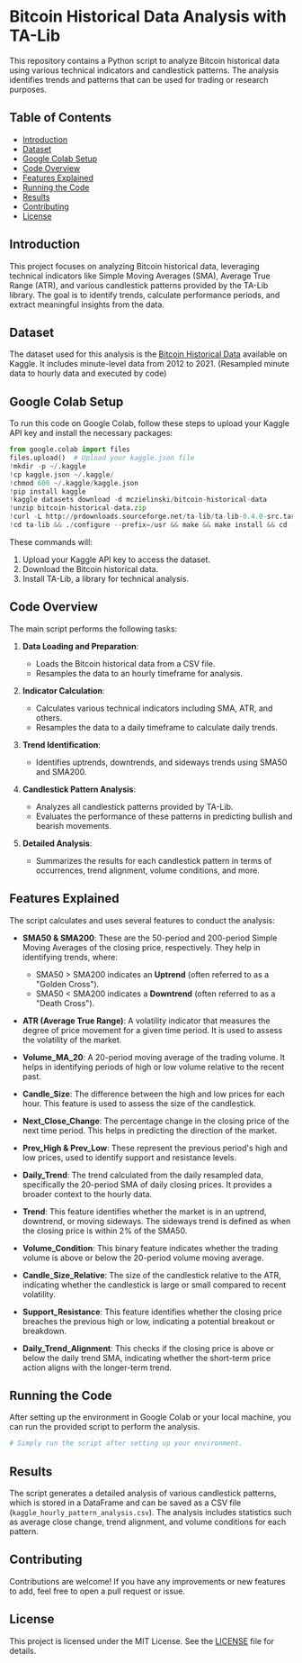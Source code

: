 # Bitcoin Historical Data Analysis with TA-Lib

This repository contains a Python script to analyze Bitcoin historical data using various technical indicators and candlestick patterns. The analysis identifies trends and patterns that can be used for trading or research purposes.

## Table of Contents

- [Introduction](#introduction)
- [Dataset](#dataset)
- [Google Colab Setup](#google-colab-setup)
- [Code Overview](#code-overview)
- [Features Explained](#features-explained)
- [Running the Code](#running-the-code)
- [Results](#results)
- [Contributing](#contributing)
- [License](#license)

## Introduction

This project focuses on analyzing Bitcoin historical data, leveraging technical indicators like Simple Moving Averages (SMA), Average True Range (ATR), and various candlestick patterns provided by the TA-Lib library. The goal is to identify trends, calculate performance periods, and extract meaningful insights from the data.

## Dataset

The dataset used for this analysis is the [Bitcoin Historical Data](https://www.kaggle.com/datasets/mczielinski/bitcoin-historical-data) available on Kaggle. It includes minute-level data from 2012 to 2021. (Resampled minute data to hourly data and executed by code)

## Google Colab Setup

To run this code on Google Colab, follow these steps to upload your Kaggle API key and install the necessary packages:

```python
from google.colab import files
files.upload()  # Upload your kaggle.json file
!mkdir -p ~/.kaggle
!cp kaggle.json ~/.kaggle/
!chmod 600 ~/.kaggle/kaggle.json
!pip install kaggle
!kaggle datasets download -d mczielinski/bitcoin-historical-data
!unzip bitcoin-historical-data.zip
!curl -L http://prdownloads.sourceforge.net/ta-lib/ta-lib-0.4.0-src.tar.gz -O && tar xzvf ta-lib-0.4.0-src.tar.gz
!cd ta-lib && ./configure --prefix=/usr && make && make install && cd - && pip install ta-lib
```

These commands will:
1. Upload your Kaggle API key to access the dataset.
2. Download the Bitcoin historical data.
3. Install TA-Lib, a library for technical analysis.

## Code Overview

The main script performs the following tasks:

1. **Data Loading and Preparation**: 
   - Loads the Bitcoin historical data from a CSV file.
   - Resamples the data to an hourly timeframe for analysis.

2. **Indicator Calculation**:
   - Calculates various technical indicators including SMA, ATR, and others.
   - Resamples the data to a daily timeframe to calculate daily trends.

3. **Trend Identification**:
   - Identifies uptrends, downtrends, and sideways trends using SMA50 and SMA200.

4. **Candlestick Pattern Analysis**:
   - Analyzes all candlestick patterns provided by TA-Lib.
   - Evaluates the performance of these patterns in predicting bullish and bearish movements.

5. **Detailed Analysis**:
   - Summarizes the results for each candlestick pattern in terms of occurrences, trend alignment, volume conditions, and more.

## Features Explained

The script calculates and uses several features to conduct the analysis:

- **SMA50 & SMA200**: These are the 50-period and 200-period Simple Moving Averages of the closing price, respectively. They help in identifying trends, where:
  - SMA50 > SMA200 indicates an **Uptrend** (often referred to as a "Golden Cross").
  - SMA50 < SMA200 indicates a **Downtrend** (often referred to as a "Death Cross").

- **ATR (Average True Range)**: A volatility indicator that measures the degree of price movement for a given time period. It is used to assess the volatility of the market.

- **Volume_MA_20**: A 20-period moving average of the trading volume. It helps in identifying periods of high or low volume relative to the recent past.

- **Candle_Size**: The difference between the high and low prices for each hour. This feature is used to assess the size of the candlestick.

- **Next_Close_Change**: The percentage change in the closing price of the next time period. This helps in predicting the direction of the market.

- **Prev_High & Prev_Low**: These represent the previous period's high and low prices, used to identify support and resistance levels.

- **Daily_Trend**: The trend calculated from the daily resampled data, specifically the 20-period SMA of daily closing prices. It provides a broader context to the hourly data.

- **Trend**: This feature identifies whether the market is in an uptrend, downtrend, or moving sideways. The sideways trend is defined as when the closing price is within 2% of the SMA50.

- **Volume_Condition**: This binary feature indicates whether the trading volume is above or below the 20-period volume moving average.

- **Candle_Size_Relative**: The size of the candlestick relative to the ATR, indicating whether the candlestick is large or small compared to recent volatility.

- **Support_Resistance**: This feature identifies whether the closing price breaches the previous high or low, indicating a potential breakout or breakdown.

- **Daily_Trend_Alignment**: This checks if the closing price is above or below the daily trend SMA, indicating whether the short-term price action aligns with the longer-term trend.

## Running the Code

After setting up the environment in Google Colab or your local machine, you can run the provided script to perform the analysis.

```python
# Simply run the script after setting up your environment.
```

## Results

The script generates a detailed analysis of various candlestick patterns, which is stored in a DataFrame and can be saved as a CSV file (`kaggle_hourly_pattern_analysis.csv`). The analysis includes statistics such as average close change, trend alignment, and volume conditions for each pattern.

## Contributing

Contributions are welcome! If you have any improvements or new features to add, feel free to open a pull request or issue.

## License

This project is licensed under the MIT License. See the [LICENSE](LICENSE) file for details.
